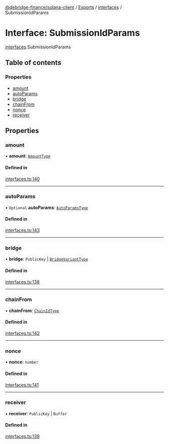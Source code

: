 [@debridge-finance/solana-client](../README.md) / [Exports](../modules.md) / [interfaces](../modules/interfaces.md) / SubmissionIdParams

# Interface: SubmissionIdParams

[interfaces](../modules/interfaces.md).SubmissionIdParams

## Table of contents

### Properties

- [amount](interfaces.SubmissionIdParams.md#amount)
- [autoParams](interfaces.SubmissionIdParams.md#autoparams)
- [bridge](interfaces.SubmissionIdParams.md#bridge)
- [chainFrom](interfaces.SubmissionIdParams.md#chainfrom)
- [nonce](interfaces.SubmissionIdParams.md#nonce)
- [receiver](interfaces.SubmissionIdParams.md#receiver)

## Properties

### amount

• **amount**: [`AmountType`](../modules/interfaces.md#amounttype)

#### Defined in

[interfaces.ts:140](https://github.com/debridge-finance/solana-contracts-client/blob/1b61583/src/interfaces.ts#L140)

___

### autoParams

• `Optional` **autoParams**: [`AutoParamsType`](interfaces.AutoParamsType.md)

#### Defined in

[interfaces.ts:143](https://github.com/debridge-finance/solana-contracts-client/blob/1b61583/src/interfaces.ts#L143)

___

### bridge

• **bridge**: `PublicKey` \| [`BridgeVariantType`](../modules/interfaces.md#bridgevarianttype)

#### Defined in

[interfaces.ts:138](https://github.com/debridge-finance/solana-contracts-client/blob/1b61583/src/interfaces.ts#L138)

___

### chainFrom

• **chainFrom**: [`ChainIdType`](../modules/interfaces.md#chainidtype)

#### Defined in

[interfaces.ts:142](https://github.com/debridge-finance/solana-contracts-client/blob/1b61583/src/interfaces.ts#L142)

___

### nonce

• **nonce**: `number`

#### Defined in

[interfaces.ts:141](https://github.com/debridge-finance/solana-contracts-client/blob/1b61583/src/interfaces.ts#L141)

___

### receiver

• **receiver**: `PublicKey` \| `Buffer`

#### Defined in

[interfaces.ts:139](https://github.com/debridge-finance/solana-contracts-client/blob/1b61583/src/interfaces.ts#L139)

